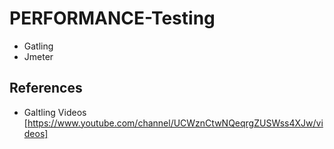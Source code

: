 # PERFORMANCE-Testing

- Gatling
- Jmeter

## References ##
- Galtling Videos [https://www.youtube.com/channel/UCWznCtwNQeqrgZUSWss4XJw/videos]